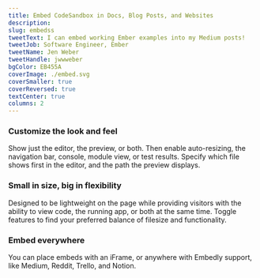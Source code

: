 ```yaml
---
title: Embed CodeSandbox in Docs, Blog Posts, and Websites
description:
slug: embedss
tweetText: I can embed working Ember examples into my Medium posts!
tweetJob: Software Engineer, Ember
tweetName: Jen Weber
tweetHandle: jwwweber
bgColor: EB455A
coverImage: ./embed.svg
coverSmaller: true
coverReversed: true
textCenter: true
columns: 2
---
```


<div>

### Customize the look and feel

Show just the editor, the preview, or both. Then enable auto-resizing, the
navigation bar, console, module view, or test results. Specify which file shows
first in the editor, and the path the preview displays.

</div>

<div>

### Small in size, big in flexibility

Designed to be lightweight on the page while providing visitors with the ability
to view code, the running app, or both at the same time. Toggle features to find
your preferred balance of filesize and functionality.

</div>

<div>

### Embed everywhere

You can place embeds with an iFrame, or anywhere with Embedly support, like
Medium, Reddit, Trello, and Notion.

</div>
